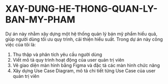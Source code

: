 # XAY-DUNG-HE-THONG-QUAN-LY-BAN-MY-PHAM
Dự án này nhằm xây dựng một hệ thống quản lý bán mỹ phẩm hiểu quả, giúp người dùng tối ưu quy trình, cải thiện hiểu suất. Trong dự án này công việc của tôi là:
1. Thu thập và phân tích yêu cầu người dùng
2. Viết mô tả quy trình hoạt động của user quản trị viên
3. Vẽ giao diện màn hình bằng Figma và đặc tả các màn hình chức năng
4. Xây dựng Use Case Diagram, mô tả chi tiết từng Use Case của user quản trị viên
